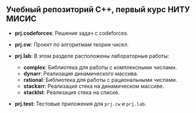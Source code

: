 ## Учебный репозиторий C++, первый курс НИТУ МИСИС

- **prj.codeforces**: Решения задач с codeforces.

- **prj.cw**: Проект по алгоритмам теории чисел.

- **prj.lab**: В этом разделе расположены лабораторные работы:
  - **complex**: Библиотека для работы с комплексными числами.
  - **dynarr**: Реализация динамического массива.
  - **rational**: Библиотека для работы с рациональными числами.
  - **stackarr**: Реализация стека на динамическом массиве.
  - **stacklst**: Реализация стека на списке.

- **prj.test**: Тестовые приложения для `prj.cw` и `prj.lab`.
